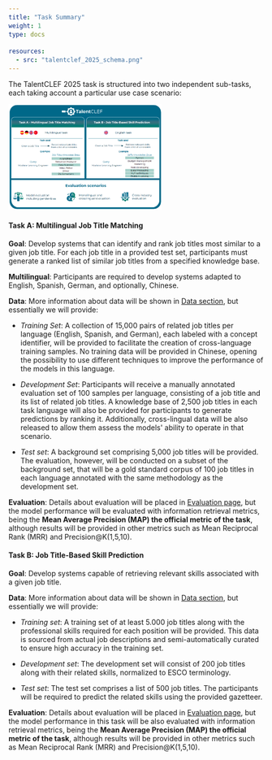 ```yaml
---
title: "Task Summary"
weight: 1
type: docs

resources:
  - src: "talentclef_2025_schema.png"  
---
```


<style>
.full-width-image {
            width: 60%;
            height: auto; /* Maintains the aspect ratio */
        }
</style>

The TalentCLEF 2025 task is structured into two independent sub-tasks, each taking account a particular use case scenario:

<img src="talentclef_2025_schema.png" alt="Madrid Gran Via" class="full-width-image">


#### **Task A: Multilingual Job Title Matching**

**Goal**: Develop systems that can identify and rank job titles most similar to a given job title. For each job title in a provided test set, participants must generate a ranked list of similar job titles from a specified knowledge base.

**Multilingual**: Participants are required to develop systems adapted to English, Spanish, German, and optionally, Chinese. 

**Data**: More information about data will be shown in <a  href='{{< relref "description_corpus" >}}'> Data section</a>, but essentially we will provide: 

- *Training Set*: A collection of 15,000 pairs of related job titles per language (English, Spanish, and German), each labeled with a concept identifier, will be provided to facilitate the creation of cross-language training samples. No training data will be provided in Chinese, opening the possibility to use different techniques to improve the performance of the models in this language.

- *Development Set*: Participants will receive a manually annotated evaluation set of 100 samples per language, consisting of a job title and its list of related job titles. A knowledge base of 2,500 job titles in each task language will also be provided for participants to generate predictions by ranking it. Additionally, cross-lingual data will be also released to allow them assess the models' ability to operate in that scenario.

- *Test set*: A background set comprising 5,000 job titles will be provided. The evaluation, however, will be conducted on a subset of the background set, that will be a gold standard corpus of 100 job titles in each language annotated with the same methodology as the development set. 

**Evaluation**: Details about evaluation will be placed in <a  href='{{< relref "evaluation" >}}'> Evaluation page</a>, but the model performance will be evaluated with information retrieval metrics, being the **Mean Average Precision (MAP) the official metric of the task**, although results will be provided in other metrics such as Mean Reciprocal Rank (MRR) and Precision@K(1,5,10).


#### **Task B: Job Title-Based Skill Prediction**

**Goal**: Develop systems capable of retrieving relevant skills associated with a given job title. 


**Data**: More information about data will be shown in <a  href='{{< relref "description_corpus" >}}'> Data section</a>, but essentially we will provide: 

- *Training set*: A training set of at least 5.000 job titles along with the professional skills required for each position will be provided. This data is sourced from actual job descriptions and semi-automatically curated to ensure high accuracy in the training set.

- *Development set*: The development set will consist of 200 job titles along with their related skills, normalized to ESCO terminology. 

- *Test set*: The test set comprises a list of 500 job titles. The participants will be required to predict the related skills using the provided gazetteer. 

**Evaluation**: Details about evaluation will be placed in <a  href='{{< relref "evaluation" >}}'> Evaluation page</a>, but the model performance in this task will be also evaluated with information retrieval metrics, being the **Mean Average Precision (MAP) the official metric of the task**, although results will be provided in other metrics such as Mean Reciprocal Rank (MRR) and Precision@K(1,5,10).


